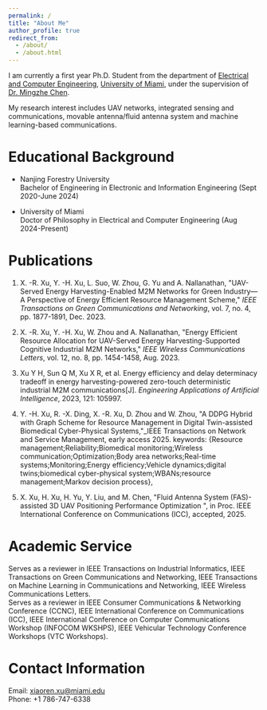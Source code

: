 ```yaml
---
permalink: /
title: "About Me"
author_profile: true
redirect_from: 
  - /about/
  - /about.html
---
```


I am currently a first year Ph.D. Student from the department of [Electrical and Computer Engineering](https://ece.coe.miami.edu/index.html), [University of Miami](https://welcome.miami.edu/), under the supervision of [Dr. Mingzhe Chen](https://scholar.google.com/citations?hl=zh-CN&user=Pe3kIocAAAAJ&view_op=list_works&sortby=pubdate).<br>

My research interest includes UAV networks, integrated sensing and communications, movable antenna/fluid antenna system and machine learning-based communications.

Educational Background
======
* Nanjing Forestry University<br>
Bachelor of Engineering in Electronic and Information Engineering (Sept 2020-June 2024)

* University of Miami<br>
Doctor of Philosophy in Electrical and Computer Engineering (Aug 2024-Present)

Publications
======
1. X. -R. Xu, Y. -H. Xu, L. Suo, W. Zhou, G. Yu and A. Nallanathan, "UAV-Served Energy Harvesting-Enabled M2M Networks for Green Industry—A Perspective of Energy Efficient Resource Management Scheme," _IEEE Transactions on Green Communications and Networking_, vol. 7, no. 4, pp. 1877-1891, Dec. 2023.<br>
2. X. -R. Xu, Y. -H. Xu, W. Zhou and A. Nallanathan, "Energy Efficient Resource Allocation for UAV-Served Energy Harvesting-Supported Cognitive Industrial M2M Networks," _IEEE Wireless Communications Letters_, vol. 12, no. 8, pp. 1454-1458, Aug. 2023.<br>
3. Xu Y H, Sun Q M, Xu X R, et al. Energy efficiency and delay determinacy tradeoff in energy harvesting-powered zero-touch deterministic industrial M2M communications[J]. _Engineering Applications of Artificial Intelligence_, 2023, 121: 105997.<br>
4. Y. -H. Xu, R. -X. Ding, X. -R. Xu, D. Zhou and W. Zhou, "A DDPG Hybrid with Graph Scheme for Resource Management in Digital Twin-assisted Biomedical Cyber-Physical Systems,"_IEEE Transactions on Network and Service Management, early access 2025.
keywords: {Resource management;Reliability;Biomedical monitoring;Wireless communication;Optimization;Body area networks;Real-time systems;Monitoring;Energy efficiency;Vehicle dynamics;digital twins;biomedical cyber-physical system;WBANs;resource management;Markov decision process},


5. X. Xu, H. Xu, H. Yu, Y. Liu, and M. Chen, "Fluid Antenna System (FAS)-assisted 3D UAV Positioning Performance Optimization ", in Proc. IEEE International Conference on Communications (ICC), accepted, 2025.

Academic Service
======
Serves as a reviewer in IEEE Transactions on Industrial Informatics, IEEE Transactions on Green Communications and Networking, IEEE Transactions on Machine Learning in Communications and Networking, IEEE Wireless Communications Letters.<br>Serves as a reviewer in IEEE Consumer Communications & Networking Conference (CCNC), IEEE International Conference on Communications (ICC), IEEE International Conference on Computer Communications Workshop (INFOCOM WKSHPS), IEEE Vehicular Technology Conference Workshops (VTC Workshops).

Contact Information
======
Email: xiaoren.xu@miami.edu<br>Phone: +1 786-747-6338
